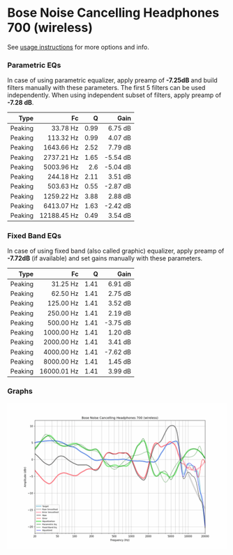 # Bose Noise Cancelling Headphones 700 (wireless)
See [usage instructions](https://github.com/jaakkopasanen/AutoEq#usage) for more options and info.

### Parametric EQs
In case of using parametric equalizer, apply preamp of **-7.25dB** and build filters manually
with these parameters. The first 5 filters can be used independently.
When using independent subset of filters, apply preamp of **-7.28 dB**.

| Type    | Fc          |    Q | Gain     |
|--------:|------------:|-----:|---------:|
| Peaking | 33.78 Hz    | 0.99 | 6.75 dB  |
| Peaking | 113.32 Hz   | 0.99 | 4.07 dB  |
| Peaking | 1643.66 Hz  | 2.52 | 7.79 dB  |
| Peaking | 2737.21 Hz  | 1.65 | -5.54 dB |
| Peaking | 5003.96 Hz  | 2.6  | -5.04 dB |
| Peaking | 244.18 Hz   | 2.11 | 3.51 dB  |
| Peaking | 503.63 Hz   | 0.55 | -2.87 dB |
| Peaking | 1259.22 Hz  | 3.88 | 2.88 dB  |
| Peaking | 6413.07 Hz  | 1.63 | -2.42 dB |
| Peaking | 12188.45 Hz | 0.49 | 3.54 dB  |

### Fixed Band EQs
In case of using fixed band (also called graphic) equalizer, apply preamp of **-7.72dB**
(if available) and set gains manually with these parameters.

| Type    | Fc          |    Q | Gain     |
|--------:|------------:|-----:|---------:|
| Peaking | 31.25 Hz    | 1.41 | 6.91 dB  |
| Peaking | 62.50 Hz    | 1.41 | 2.75 dB  |
| Peaking | 125.00 Hz   | 1.41 | 3.52 dB  |
| Peaking | 250.00 Hz   | 1.41 | 2.19 dB  |
| Peaking | 500.00 Hz   | 1.41 | -3.75 dB |
| Peaking | 1000.00 Hz  | 1.41 | 1.20 dB  |
| Peaking | 2000.00 Hz  | 1.41 | 3.41 dB  |
| Peaking | 4000.00 Hz  | 1.41 | -7.62 dB |
| Peaking | 8000.00 Hz  | 1.41 | 1.45 dB  |
| Peaking | 16000.01 Hz | 1.41 | 3.99 dB  |

### Graphs
![](./Bose%20Noise%20Cancelling%20Headphones%20700%20(wireless).png)
